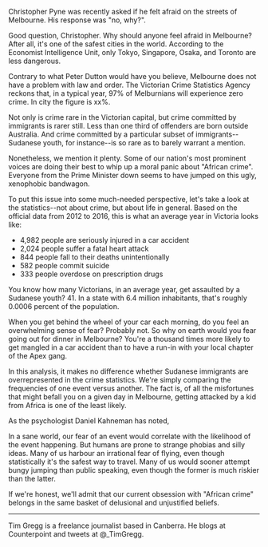 Christopher Pyne was recently asked if he felt afraid on the streets of Melbourne. His response was "no, why?".

Good question, Christopher. Why should anyone feel afraid in Melbourne? After all, it's one of the safest cities in the world. According to the Economist Intelligence Unit, only Tokyo, Singapore, Osaka, and Toronto are less dangerous. 

Contrary to what Peter Dutton would have you believe, Melbourne does not have a problem with law and order. The Victorian Crime Statistics Agency reckons that, in a typical year, 97% of Melburnians will experience zero crime. In city the figure is xx%.

Not only is crime rare in the Victorian capital, but crime committed by immigrants is rarer still. Less than one third of offenders are born outside Australia. And crime committed by a particular subset of immigrants--Sudanese youth, for instance--is so rare as to barely warrant a mention. 

Nonetheless, we mention it plenty. Some of our nation's most prominent voices are doing their best to whip up a moral panic about "African crime". Everyone from the Prime Minister down seems to have jumped on this ugly, xenophobic bandwagon. 

To put this issue into some much-needed perspective, let's take a look at the statistics--not about crime, but about life in general. Based on the official data from 2012 to 2016, this is what an average year in Victoria looks like:

- 4,982 people are seriously injured in a car accident
- 2,024 people suffer a fatal heart attack
- 844 people fall to their deaths unintentionally
- 582 people commit suicide
- 333 people overdose on prescription drugs

You know how many Victorians, in an average year, get assaulted by a Sudanese youth? 41. In a state with 6.4 million inhabitants, that's roughly 0.0006 percent of the population. 

When you get behind the wheel of your car each morning, do you feel an overwhelming sense of fear? Probably not. So why on earth would you fear going out for dinner in Melbourne? You're a thousand times more likely to get mangled in a car accident than to have a run-in with your local chapter of the Apex gang. 

In this analysis, it makes no difference whether Sudanese immigrants are overrepresented in the crime statistics. We're simply comparing the frequencies of one event versus another. The fact is, of all the misfortunes that might befall you on a given day in Melbourne, getting attacked by a kid from Africa is one of the least likely. 

As the psychologist Daniel Kahneman has noted, 

In a sane world, our fear of an event would correlate with the likelihood of the event happening. But humans are prone to strange phobias and silly ideas. Many of us harbour an irrational fear of flying, even though statistically it's the safest way to travel. Many of us would sooner attempt bungy jumping than public speaking, even though the former is much riskier than the latter.

If we're honest, we'll admit that our current obsession with "African crime" belongs in the same basket of delusional and unjustified beliefs. 

---
Tim Gregg is a freelance journalist based in Canberra. He blogs at Counterpoint and tweets at @_TimGregg.



